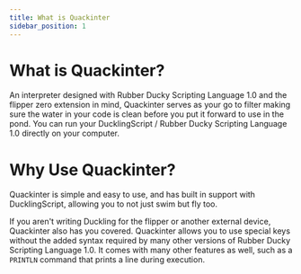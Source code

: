 ```yaml
---
title: What is Quackinter
sidebar_position: 1
---
```


# What is Quackinter?
An interpreter designed with Rubber Ducky Scripting Language 1.0 and the flipper zero extension in mind, Quackinter serves as your go to filter making sure the water in your code is clean before you put it forward to use in the pond. You can run your DucklingScript / Rubber Ducky Scripting Language 1.0 directly on your computer.

# Why Use Quackinter?
Quackinter is simple and easy to use, and has built in support with DucklingScript, allowing you to not just swim but fly too.

If you aren't writing Duckling for the flipper or another external device, Quackinter also has you covered. Quackinter allows you to use special keys without the added syntax required by many other versions of Rubber Ducky Scripting Language 1.0. It comes with many other features as well, such as a `PRINTLN` command that prints a line during execution.
